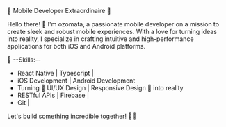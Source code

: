 📱 Mobile Developer Extraordinaire 🚀

Hello there! 👋 I'm ozomata, a passionate mobile developer on a mission to create sleek and robust mobile experiences. With a love for turning ideas into reality, I specialize in crafting intuitive and high-performance applications for both iOS and Android platforms.

🔧 --Skills:-- 
- React Native | Typescript | 
- iOS Development | Android Development
- Turning 🎴 UI/UX Design | Responsive Design 🎴 into reality 
- RESTful APIs | Firebase |
- Git |

Let's build something incredible together! 💪✨

<!---
Ozomata-Sunday/Ozomata-Sunday is a ✨ special ✨ repository because its `README.md` (this file) appears on your GitHub profile.
You can click the Preview link to take a look at your changes.
--->
